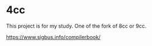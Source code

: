 # 4cc
This project is for my study. One of the fork of 8cc or 9cc.

https://www.sigbus.info/compilerbook/
